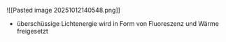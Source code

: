 
![[Pasted image 20251012140548.png]]
- überschüssige Lichtenergie wird in Form von Fluoreszenz und Wärme freigesetzt
